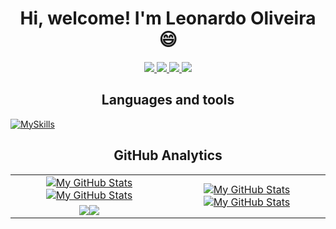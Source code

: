 <h1 align="center">Hi, welcome! I'm Leonardo Oliveira 😄</h1>
<div align="center"> 
	<a href = "mailto:leonardooliveiras010@gmail.com">
		<img src="https://img.shields.io/badge/-Gmail-%23333?style=for-the-badge&logo=gmail&logoColor=white" target="_blank">
	</a>
  <a href="https://www.linkedin.com/in/leonardo-oliveiras010" target="_blank">
		<img src="https://img.shields.io/badge/-LinkedIn-%230077B5?style=for-the-badge&logo=linkedin&logoColor=white" target="_blank">
	</a> 
	 <a href="https://www.linkedin.com/in/leonardo-oliveiras010" target="_blank">
		<img src="https://img.shields.io/badge/-Whatsapp-%128C7E?style=for-the-badge&logo=whatsapp&logoColor=white" target="_blank">
	</a> 
	<a>
		<img src="https://komarev.com/ghpvc/?username=leonardo-oliveiras&label=PROFILE+VIEWS&style=for-the-badge">
	</a> 
</div>

<h2 align="center">Languages and tools</h2>

[![MySkills](https://skillicons.dev/icons?i=html,css,sass,figma,bootstrap,vue,angular,jquery,js,ts,java,spring,hibernate,mysql,mongodb,heroku,firebase,aws,azure,docker,vscode,eclipse,idea,linux&perline=24)](https://skillicons.dev)

  <h2 align="center">GitHub Analytics</h2>

<table align="center">
  <tr>
    <td align="center"><a href="https://github.com/leonardo-oliveiras#gh-light-mode-only"><img
          src="https://github-readme-stats.vercel.app/api?username=leonardo-oliveiras&show_icons=true&theme=default&include_all_commits=true#gh-light-mode-only"
          alt="My GitHub Stats" /></a><a href="https://github.com/leonardo-oliveiras#gh-dark-mode-only"><img
          src="https://github-readme-stats.vercel.app/api?username=leonardo-oliveiras&show_icons=true&theme=tokyonight&include_all_commits=true#gh-dark-mode-only"
          alt="My GitHub Stats" /></a></td>
    <td rowspan="2" align="center"><a href="https://github.com/leonardo-oliveiras#gh-light-mode-only"><img
          src="https://github-readme-stats.vercel.app/api/top-langs/?username=leonardo-oliveiras&theme=default&langs_count=8#gh-light-mode-only"
          alt="My GitHub Stats" /></a><a href="https://github.com/leonardo-oliveiras#gh-dark-mode-only"><img
          src="https://github-readme-stats.vercel.app/api/top-langs/?username=leonardo-oliveiras&theme=tokyonight&langs_count=8#gh-dark-mode-only"
          alt="My GitHub Stats" /></a></td>
  </tr>
  <tr>
    <td align="center"><a href="https://github.com/leonardo-oliveiras#gh-light-mode-only"><img
          src="https://github-readme-streak-stats.herokuapp.com/?user=leonardo-oliveiras&theme=default" /></a><a
        href="https://github.com/leonardo-oliveiras#gh-dark-mode-only"><img
          src="https://github-readme-streak-stats.herokuapp.com/?user=leonardo-oliveiras&theme=tokyonight" /></a></td>
  </tr>
</table>
